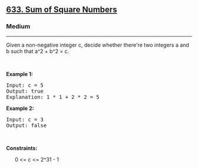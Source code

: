 <h2><a href="https://leetcode.com/problems/sum-of-square-numbers/">633. Sum of Square Numbers</a></h2><h3>Medium</h3><hr><p>Given a non-negative integer c, decide whether there're two integers a and b such that a^2 + b^2 = c.</p>

<p>&nbsp;</p>
<p><strong class="example">Example 1:</strong></p>

<pre>
Input: c = 5
Output: true
Explanation: 1 * 1 + 2 * 2 = 5
</pre>

<p><strong class="example">Example 2:</strong></p>

<pre>
Input: c = 3
Output: false
</pre>

<p>&nbsp;</p>
<p><strong>Constraints:</strong></p>

<ul>
	0 <= c <= 2^31 - 1
</ul>

